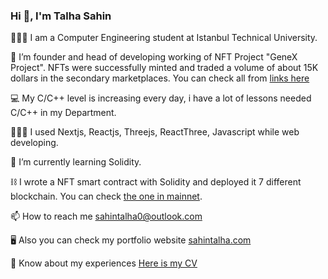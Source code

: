 ### Hi 👋, I'm Talha Sahin


👨🏻‍🎓 I am a Computer Engineering student at Istanbul Technical University.

🔭 I’m founder and head of developing working of NFT Project "GeneX Project".  NFTs were successfully minted and traded a volume of about 15K dollars in the secondary marketplaces. You can check all from [links here](https://linktr.ee/genexprojectnft) 

💻 My C/C++ level is increasing every day, i have a lot of lessons needed C/C++ in my Department.

👨🏻‍💻 I used Nextjs, Reactjs, Threejs, ReactThree, Javascript while web developing. 

🌱 I’m currently learning Solidity.

⛓ I wrote a NFT smart contract with Solidity and deployed it 7 different blockchain. You can check [the one in mainnet](https://etherscan.io/address/0x959e0667313051f573927C0cA8AE091b077da6A0#code). 

📫 How to reach me sahintalha0@outlook.com

🖥 Also you can check my portfolio website [sahintalha.com](https://sahintalha.com)

📄 Know about my experiences [Here is my CV](https://sahintalha.com/files/resume.pdf)
